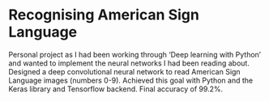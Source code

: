 # Recognising American Sign Language

Personal project as I had been working through ‘Deep learning with Python’ and wanted to implement the neural networks I had been reading about.
Designed a deep convolutional neural network to read American Sign Language images (numbers 0-9).
Achieved this goal with Python and the Keras library and Tensorflow backend. Final accuracy of 99.2%.
